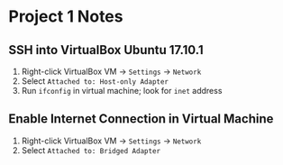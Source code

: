# Project 1 Notes
## SSH into VirtualBox Ubuntu 17.10.1 
1. Right-click VirtualBox VM -> `Settings` -> `Network`
2. Select `Attached to: Host-only Adapter`
3. Run `ifconfig` in virtual machine; look for `inet` address
## Enable Internet Connection in Virtual Machine
1. Right-click VirtualBox VM -> `Settings` -> `Network`
2. Select `Attached to: Bridged Adapter`
